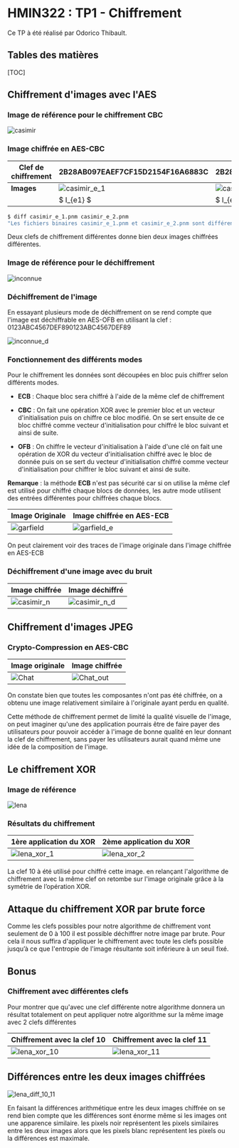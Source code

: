 # HMIN322 : TP1 - Chiffrement

Ce TP à été réalisé par Odorico Thibault.

## Tables des matières

[TOC]

## Chiffrement d'images avec l'AES

### Image de référence pour le chiffrement CBC

![casimir](.README.assets/casimir.png)

### Image chiffrée en AES-CBC

| Clef de chiffrement | 2B28AB097EAEF7CF15D2154F16A6883C               | 2B28AB097EAEF7CF15D2154F16A6883D               |
| ------------------- | ---------------------------------------------- | ---------------------------------------------- |
| **Images**          | ![casimir_e_1](.README.assets/casimir_e_1.png) | ![casimir_e_2](.README.assets/casimir_e_2.png) |
|                     | $ I_{e1} $                                     | $ I_{e2} $                                     |

```bash
$ diff casimir_e_1.pnm casimir_e_2.pnm
"Les fichiers binaires casimir_e_1.pnm et casimir_e_2.pnm sont différents"
```

Deux clefs de chiffrement différentes donne bien deux images chiffrées différentes.

### Image de référence pour le déchiffrement

![inconnue](.README.assets/inconnue.png)

### Déchiffrement de l'image 

En essayant plusieurs mode de déchiffrement on se rend compte que l'image est déchiffrable en AES-OFB en utilisant la clef : 0123ABC4567DEF890123ABC4567DEF89

![inconnue_d](.README.assets/inconnue_d.png)

### Fonctionnement des différents modes

Pour le chiffrement les données sont découpées en bloc puis chiffrer selon différents modes.

- **ECB** : Chaque bloc sera chiffré à l'aide de la même clef de chiffrement

- **CBC** : On fait une opération XOR avec le premier bloc et un vecteur d'initialisation puis on chiffre ce bloc modifié. On se sert ensuite de ce bloc chiffré comme vecteur d'initialisation pour chiffré le bloc suivant et ainsi de suite.
- **OFB** : On chiffre le vecteur d'initialisation à l'aide d'une clé on fait une opération de XOR du vecteur d'initialisation chiffré avec le bloc de donnée puis on se sert du vecteur d'initialisation chiffré comme vecteur d'initialisation pour chiffrer le bloc suivant et ainsi de suite.

**Remarque** : la méthode **ECB** n'est pas sécurité car si on utilise la même clef est utilisé pour chiffré chaque blocs de données, les autre mode utilisent des entrées différentes pour chiffrées chaque blocs.

| Image Originale                          | Image chiffrée en AES-ECB                    |
| ---------------------------------------- | -------------------------------------------- |
| ![garfield](.README.assets/garfield.png) | ![garfield_e](.README.assets/garfield_e.png) |

On peut clairement voir des traces de l'image originale dans l'image chiffrée en AES-ECB

### Déchiffrement d'une image avec du bruit

| Image chiffrée                             | Image déchiffré                                |
| ------------------------------------------ | ---------------------------------------------- |
| ![casimir_n](.README.assets/casimir_n.png) | ![casimir_n_d](.README.assets/casimir_n_d.png) |

## Chiffrement d'images JPEG

### Crypto-Compression en AES-CBC

| Image originale                  | Image chiffrée                           |
| -------------------------------- | ---------------------------------------- |
| ![Chat](.README.assets/Chat.png) | ![Chat_out](.README.assets/Chat_out.jpg) |

On constate bien que toutes les composantes n'ont pas été chiffrée, on a obtenu une image relativement similaire à l'originale ayant perdu en qualité.

Cette méthode de chiffrement permet de limité la qualité visuelle de l'image, on peut imaginer qu'une des application pourrais être de faire payer des utilisateurs pour pouvoir accéder à l'image de bonne qualité en leur donnant la clef de chiffrement, sans payer les utilisateurs aurait quand même une idée de la composition de l'image.

## Le chiffrement XOR

### Image de référence

![lena](.README.assets/lena.png)

### Résultats du chiffrement

| 1ère application du XOR                      | 2ème application du XOR                      |
| -------------------------------------------- | -------------------------------------------- |
| ![lena_xor_1](.README.assets/lena_xor_1.png) | ![lena_xor_2](.README.assets/lena_xor_2.png) |

La clef 10 à été utilisé pour chiffré cette image. en relançant l'algorithme de chiffrement avec la même clef on retombe sur l'image originale grâce à la symétrie de l’opération XOR.

## Attaque du chiffrement XOR par brute force

 Comme les clefs possibles pour notre algorithme de chiffrement vont seulement de 0 à 100 il est possible déchiffrer notre image par brute. Pour cela il nous suffira d'appliquer le chiffrement avec toute les clefs possible jusqu’à ce que l'entropie de l'image résultante soit inférieure à un seuil fixé.

## Bonus

### Chiffrement avec différentes clefs

Pour montrer que qu'avec une clef différente notre algorithme donnera un résultat totalement on peut appliquer notre algorithme sur la même image avec 2 clefs différentes

| Chiffrement avec la clef 10                    | Chiffrement avec la clef 11                    |
| ---------------------------------------------- | ---------------------------------------------- |
| ![lena_xor_10](.README.assets/lena_xor_10.png) | ![lena_xor_11](.README.assets/lena_xor_11.png) |

## Différences entre les deux images chiffrées

![lena_diff_10_11](.README.assets/lena_diff_10_11.png)

En faisant la différences arithmétique entre les deux images chiffrée on se rend bien compte que les différences sont énorme même si les images ont une apparence similaire. les pixels noir représentent les pixels similaires entre les deux images alors que les pixels blanc représentent les pixels ou la différences est maximale.